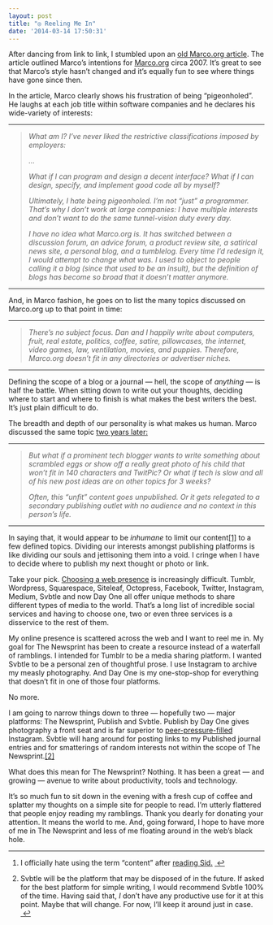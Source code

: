 ```yaml
---
layout: post
title: "◎ Reeling Me In"
date: '2014-03-14 17:50:31'
---
```


<p data-preserve-html-node="true">After dancing from link to link, I stumbled upon an <a data-preserve-html-node="true" href="http://articles.marco.org/261">old Marco.org article</a>. The article outlined Marco&#8217;s intentions for <a data-preserve-html-node="true" href="http://marco.org">Marco.org</a> circa 2007. It&#8217;s great to see that Marco&#8217;s style hasn&#8217;t changed and it&#8217;s equally fun to see where things have gone since then.</p>

<p data-preserve-html-node="true">In the article, Marco clearly shows his frustration of being &#8220;pigeonholed&#8221;. He laughs at each job title within software companies and he declares his wide-variety of interests:</p>

<hr data-preserve-html-node="true">

<blockquote data-preserve-html-node="true">
<p data-preserve-html-node="true"><em data-preserve-html-node="true">What am I? I’ve never liked the restrictive classifications imposed by employers:</em></p>

<p data-preserve-html-node="true"><em data-preserve-html-node="true">&#8230;</em></p>

<p data-preserve-html-node="true"><em data-preserve-html-node="true">What if I can program and design a decent interface? What if I can design, specify, and implement good code all by myself?</em></p>

<p data-preserve-html-node="true"><em data-preserve-html-node="true">Ultimately, I hate being pigeonholed. I’m not “just” a programmer. That’s why I don’t work at large companies: I have multiple interests and don’t want to do the same tunnel-vision duty every day.</em></p>

<p data-preserve-html-node="true"><em data-preserve-html-node="true">I have no idea what Marco.org is. It has switched between a discussion forum, an advice forum, a product review site, a satirical news site, a personal blog, and a tumblelog. Every time I’d redesign it, I would attempt to change what was. I used to object to people calling it a blog (since that used to be an insult), but the definition of blogs has become so broad that it doesn’t matter anymore.</em></p>
</blockquote>

<hr data-preserve-html-node="true">

<p data-preserve-html-node="true">And, in Marco fashion, he goes on to list the many topics discussed on Marco.org up to that point in time:</p>

<hr data-preserve-html-node="true">

<blockquote data-preserve-html-node="true">
<p data-preserve-html-node="true"><em data-preserve-html-node="true">There’s no subject focus. Dan and I happily write about computers, fruit, real estate, politics, coffee, satire, pillowcases, the internet, video games, law, ventilation, movies, and puppies. Therefore, Marco.org doesn’t fit in any directories or advertiser niches.</em></p>
</blockquote>

<hr data-preserve-html-node="true">

<p data-preserve-html-node="true">Defining the scope of a blog or a journal — hell, the scope of <em data-preserve-html-node="true">anything</em> — is half the battle. When sitting down to write out your thoughts, deciding where to start and where to finish is what makes the best writers the best. It&#8217;s just plain difficult to do.</p>

<p data-preserve-html-node="true">The breadth and depth of our personality is what makes us human. Marco discussed the same topic <a data-preserve-html-node="true" href="http://www.marco.org/2009/04/05/avoiding-the-blogger-trap">two years later:</a></p>

<hr data-preserve-html-node="true">

<blockquote data-preserve-html-node="true">
<p data-preserve-html-node="true"><em data-preserve-html-node="true">But what if a prominent tech blogger wants to write something about scrambled eggs or show off a really great photo of his child that won’t fit in 140 characters and TwitPic? Or what if tech is slow and all of his new post ideas are on other topics for 3 weeks?</em></p>

<p data-preserve-html-node="true"><em data-preserve-html-node="true">Often, this “unfit” content goes unpublished. Or it gets relegated to a secondary publishing outlet with no audience and no context in this person’s life.</em></p>
</blockquote>

<hr data-preserve-html-node="true">

<p data-preserve-html-node="true">In saying that, it would appear to be <em data-preserve-html-node="true">inhumane</em> to limit our content<a data-preserve-html-node="true" href="#fn:1" id="fnref:1" title="see footnote" class="footnote">[1]</a> to a few defined topics. Dividing our interests amongst publishing platforms is like dividing our souls and jettisoning them into a void. I cringe when I have to decide where to publish my next thought or photo or link.</p>

<p data-preserve-html-node="true">Take your pick. <a data-preserve-html-node="true" href="http://jwie.be/choosing-blog-format">Choosing a web presence</a> is increasingly difficult. Tumblr, Wordpress, Squarespace, Siteleaf, Octopress, Facebook, Twitter, Instagram, Medium, Svbtle and now Day One all offer unique methods to share different types of media to the world. That&#8217;s a long list of incredible social services and having to choose one, two or even three services is a disservice to the rest of them.</p>

<p data-preserve-html-node="true">My online presence is scattered across the web and I want to reel me in. My goal for The Newsprint has been to create a resource instead of a waterfall of ramblings. I intended for Tumblr to be a media sharing platform. I wanted Svbtle to be a personal zen of thoughtful prose. I use Instagram to archive my measly photography. And Day One is my one-stop-shop for everything that doesn&#8217;t fit in one of those four platforms.</p>

<p data-preserve-html-node="true">No more.</p>

<p data-preserve-html-node="true">I am going to narrow things down to three — hopefully two — major platforms: The Newsprint, Publish and Svbtle. Publish by Day One gives photography a front seat and is far superior to <a data-preserve-html-node="true" href="http://www.thenewsprint.co//facebook-less-freedom">peer-pressure-filled</a> Instagram. Svbtle will hang around for posting links to my Published journal entries and for smatterings of random interests not within the scope of The Newsprint.<a data-preserve-html-node="true" href="#fn:2" id="fnref:2" title="see footnote" class="footnote">[2]</a></p>

<p data-preserve-html-node="true">What does this mean for The Newsprint? Nothing. It has been a great — and growing — avenue to write about productivity, tools and technology.</p>

<p data-preserve-html-node="true">It&#8217;s so much fun to sit down in the evening with a fresh cup of coffee and splatter my thoughts on a simple site for people to read. I&#8217;m utterly flattered that people enjoy reading my ramblings. Thank you dearly for donating your attention. It means the world to me. And, going forward, I hope to have more of me in The Newsprint and less of me floating around in the web&#8217;s black hole.</p>

<div data-preserve-html-node="true" class="footnotes">
<hr data-preserve-html-node="true" />
<ol data-preserve-html-node="true">

<li data-preserve-html-node="true" id="fn:1">
<p data-preserve-html-node="true">I officially hate using the term &#8220;content&#8221; after <a data-preserve-html-node="true" href="http://crateofpenguins.com/blog/dont-call-it-content">reading Sid.</a> <a data-preserve-html-node="true" href="#fnref:1" title="return to article" class="reversefootnote">&#160;&#8617;</a></p>
</li>

<li data-preserve-html-node="true" id="fn:2">
<p data-preserve-html-node="true">Svbtle will be the platform that may be disposed of in the future. If asked for the best platform for simple writing, I would recommend Svbtle 100% of the time. Having said that, <em data-preserve-html-node="true">I</em> don&#8217;t have any productive use for it at this point. Maybe that will change. For now, I&#8217;ll keep it around just in case. <a data-preserve-html-node="true" href="#fnref:2" title="return to article" class="reversefootnote">&#160;&#8617;</a></p>
</li>

</ol>
</div>